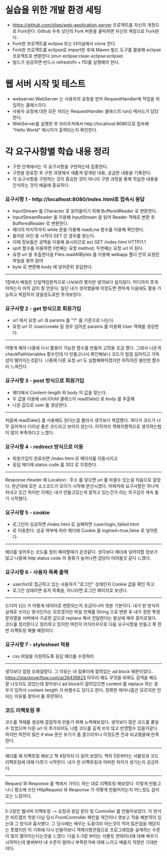 # 실습을 위한 개발 환경 세팅
* https://github.com/slipp/web-application-server 프로젝트를 자신의 계정으로 Fork한다. Github 우측 상단의 Fork 버튼을 클릭하면 자신의 계정으로 Fork된다.
* Fork한 프로젝트를 eclipse 또는 터미널에서 clone 한다.
* Fork한 프로젝트를 eclipse로 import한 후에 Maven 빌드 도구를 활용해 eclipse 프로젝트로 변환한다.(mvn eclipse:clean eclipse:eclipse)
* 빌드가 성공하면 반드시 refresh(fn + f5)를 실행해야 한다.

# 웹 서버 시작 및 테스트
* webserver.WebServer 는 사용자의 요청을 받아 RequestHandler에 작업을 위임하는 클래스이다.
* 사용자 요청에 대한 모든 처리는 RequestHandler 클래스의 run() 메서드가 담당한다.
* WebServer를 실행한 후 브라우저에서 http://localhost:8080으로 접속해 "Hello World" 메시지가 출력되는지 확인한다.

# 각 요구사항별 학습 내용 정리
* 구현 단계에서는 각 요구사항을 구현하는데 집중한다. 
* 구현을 완료한 후 구현 과정에서 새롭게 알게된 내용, 궁금한 내용을 기록한다.
* 각 요구사항을 구현하는 것이 중요한 것이 아니라 구현 과정을 통해 학습한 내용을 인식하는 것이 배움에 중요하다. 

### 요구사항 1 - http://localhost:8080/index.html로 접속시 응답
* InputStream 를 Character 로 읽어들이기 위해 BufferedReader 로 변환한다.
* InputStreamReader 를 이용해 InputStream 을 읽어 Reader 객체로 변환 후 BufferedReader 로 변환한다.
* 헤더의 마지막까지 while 문을 이용해 readLine 함수를 이용해 확인한다.
* 들어온 라인 중 시작이 GET 인 경우를 찾는다.
* 이때 정보들은 공백을 이용해 표시되므로 ex) GET /index.html HTTP/1.1
* spilt 함수를 이용하면 0번째는 요청 method, 두번째는 요청 url 이 된다.
* 요청 url 을 추출한다음 Files.readAllBytes 를 이용해 webapp 폴더 안의 요청된 파일을 찾아 읽어
* byte 로 변환해 body 에 넣어준뒤 응답한다.
----------------------------------------
1장에서 배웠든 단일책임원칙으로 나눠보려 했지만 생각보다 쉽지않다. 어디까지 쪼개야하는지 아직 감이 잘 안온다.
일단 내가 생각했을때 이정도면 편하게 다음에도 활용 가능하고 복잡하지 않을정도로만 쪼개보았다.

### 요구사항 2 - get 방식으로 회원가입
* url 에서 요청 url 과 params 를 "?" 를 기준으로 나눈다.
* 요청 url 이 /user/create 일 경우 넘어온 params 를 이용해 User 객체를 생성한다.
----------------------------------------
어떻게 해야 나중에 다시 활용이 가능한 함수를 만들까 고민을 조금 했다. 그래서 나온게 checkPathVariables
함수인데 다 만들고나서 확인해보니 코드가 점점 길어지고 가독성이 떨어지는것같다.
나중에 다른 요청 url 도 실험해봐야겠지만 아직까진 쓸만한 함수라 느껴진다.

### 요구사항 3 - post 방식으로 회원가입
* 헤더에서 Content-length 와 body 의 값을 찾는다.
* 두 값을 이용해 util.IOUtil 클래스이 readDate() 로 body 를 추출해
* 나온 값으로 user 를 생성한다.
---------------------------------------
처음에 readDate() 를 사용해도 된다는걸 몰라서 생각보다 복잡했다. 
게다가 코드가 너무 길어져서 더이상 좋은 코드라고 보이지 않는다.
아직까지 객체지향적으로 생각하는법이 많이 부족하다고 느꼈다.

### 요구사항 4 - redirect 방식으로 이동
* 회원가입이 완료되면 /index.html 로 페이지를 이동시키고
* 응답 헤더에 status code 를 302 로 지정한다.
--------------------------------------
Response Header 에 Location : 주소 를 넣으면 url 를 바꿀수 있는걸
처음으로 알았다.
한군데에 모든 소스코드가 모이기 시작해 분산시켰다. 어찌저찌 요구사항은
하나씩 처내고 있긴 하지만 이제는 내가 만들고있는게 잘하고 있는건가
라는 의구심이 계속 들기 시작했다.

### 요구사항 5 - cookie
* 로그인이 성공하면 /index.html 로 실패하면 /user/login_failed.html
* 로 이동한다. 성공 여부에 따라 헤더에 Cookie 를 logined=true,false 로 넣어준다.
-------------------------------------
헤더를 넣어주는 코드를 정리 해야할때가 온것같다. 생각보다 헤더에 넣어야할 정보가
많고 나중에 http status code 의 종류가 늘어나면 감당이 어려울것 같다 느꼈다.

### 요구사항 6 - 사용자 목록 출력
* user/list로 접근하고 있는 사용자가 "로그인" 상태인지 Cookie 값을 확인 하고
* 로그인 상태라면 유저 목록을, 아니라면 로그인 페이지로 보낸다.
---------------------------------------------------
드디어 {{}} 가 어떻게 데이터로 변환되는지 조금이나마 엿본 기분이다. 내가 한
방식이 실제로 쓰이는 방식인지는 모르겠지만 파일 전체를 String 으로 변환 후
내가 정한 특정 문자열을 서버에서 가공한 값으로 replace 해서 전달한다는 발상에
매우 흥미로웠다. 코드를 정리한다고 정리하고 있지만 여전히 어지러우므로
다음 요구사항을 만들고 쭉 한번 리팩토링 해볼 예정이다.

### 요구사항 7 - stylesheet 적용
* css 파일을 지원하도록 응답 헤더를 수정하라
--------------------------------------------------
생각보다 엄청 오래걸렸다. 그 이유는 내 컴퓨터에 깔려있는 ad block 때문이었다..
https://stackoverflow.com/a/26439823
아무리 해도 무엇을 바꿔도 검색을 해도 잘 나오지도 않았는데 찾아보니
ad block이 깔려있으면 content 를 replace 하는 경우가 있어서
content-length 가 바뀔수도 있다고 한다. 정확한 매커니즘은 모르지만
안되는 이유를 찾아서 좀 후련하다.

### 코드 리팩토링 후
코드를 객체를 생성해 깔끔하게 만들기 위해 노력해보았다.
생각보다 많은 코드를 줄일 수 있었으며 다른 url 이 추가되어도 나름
코드를 길게 쓰지 않고 반영할수 있을거같다.
하지만 여전히 많은 if else 문은 보기가 좀 껄끄러우나 이정도면 전과
비교했을때 만족한다.

-----------------------------------------------------
헤더를 재 리팩토링 해보고 책 4장까지 다 읽어 보았다.
책의 5장부터는 서블릿과 코드 리팩토링에 대해 다루기 시작한다.
내가 한 리팩토링과 어떠한 차이가 생기는지 궁금하다.

-----------------------------------------------------
Request 와 Response 를 책에서 가이드 하는 대로 리팩토링 해보았다.
이렇게 만들고 나니 평소에 쓰던 HttpRequest 와 Response 가 어떻게
만들어지는지 어느정도 감이 오는 느낌이다.

-----------------------------------------------------
5-2장인 웹서버 리팩토링 -> 요청과 응답 분리 및 Controller 를 만들어보았다.
이 방식은 비트캠프 학원 다닐 당시 FrontController 패턴을 약간이나 엿보고
적용 해본적이 있는데 그 방식과 흡사했다. 그 당시에는 배우는 도중이라 아는것이
적어 많은점을 깨닫지는 못했지만 이 기회에 다시 만들어보니 객체지향관점으로
프로그래밍을 설계하는 수준이 많이 떨어지는다는것을 느꼈다.
다음 5-3장 부터는 서블릿 컨테이너에 대해 배우기 시작하는데 벌써부터 내
수준이 얼마나 부족한가에 대해 느끼고 배울지 걱정반 기대반 이다.
